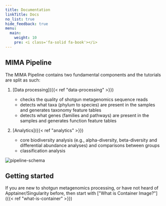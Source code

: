 ```yaml
---
title: Documentation
linkTitle: Docs
no_list: true
hide_feedback: true
menu:
  main:
    weight: 10
    pre: <i class='fa-solid fa-book'></i>
---
```


## MIMA Pipeline

The MIMA Pipeline contains two fundamental components and the tutorials are split as such:

1) [Data processing]({{< ref "data-processing" >}})
    - checks the quality of shotgun metagenomics sequence reads
    - detects what taxa (phylum to species) are present in the samples and generates taxonomy feature tables
    - detects what genes (families and pathways) are present in the samples and generates function feature tables
  
2) [Analytics]({{< ref "analytics" >}})
   - core biodiversity analysis (e.g., alpha-diversity, beta-diversity and differential abundance analyses) and comparisons between groups
   - classification analysis

![pipeline-schema](/images/mima_pipeline.svg)


## Getting started

If you are new to shotgun metagenomics processing, or have not heard of Apptainer/Singularity before, then start with ["What is Container Image?"]({{< ref "what-is-container" >}})
